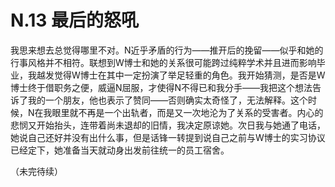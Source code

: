 # N.13 最后的怒吼

我思来想去总觉得哪里不对。N近乎矛盾的行为——推开后的挽留——似乎和她的行事风格并不相符。联想到W博士和她的关系很可能跨过纯粹学术并且进而影响毕业，我越发觉得W博士在其中一定扮演了举足轻重的角色。我开始猜测，是否是W博士终于借职务之便，威逼N屈服，才使得N不得已和我分手——我把这个想法告诉了我的一个朋友，他也表示了赞同——否则确实太奇怪了，无法解释。这个时候，N在我眼里就不再是一个出轨者，而是又一次地沦为了关系的受害者。内心的悲悯又开始抬头，连带着尚未退却的旧情，我决定原谅她。次日我与她通了电话，她说自己还好并没有出什么事，但是话锋一转提到说自己之前与W博士的实习协议已经定下，她准备当天就动身出发前往统一的员工宿舍。

（未完待续）